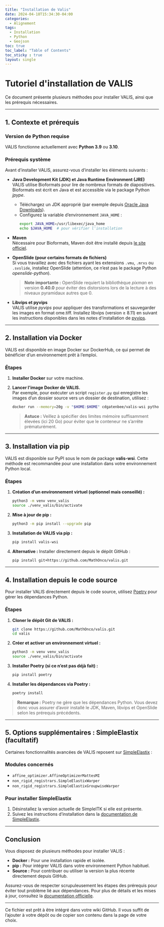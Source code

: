 ```yaml
---
title: "Installation de Valis"
date: 2024-04-18T15:34:30-04:00
categories:
  - Alignement
tags:
  - Installation
  - Python
  - Geojson
toc: true
toc_label: "Table of Contents"
toc_sticky : true
layout: single
---
```


# Tutoriel d'installation de VALIS

Ce document présente plusieurs méthodes pour installer VALIS, ainsi que les prérequis nécessaires.

---

## 1. Contexte et prérequis

### Version de Python requise
VALIS fonctionne actuellement avec **Python 3.9** ou **3.10**.

### Prérequis système
Avant d’installer VALIS, assurez-vous d’installer les éléments suivants :

- **Java Development Kit (JDK) et Java Runtime Environment (JRE)**  
  VALIS utilise Bioformats pour lire de nombreux formats de diapositives. Bioformats est écrit en Java et est accessible via le package Python *jpype*.
  - Téléchargez un JDK approprié (par exemple depuis [Oracle Java Downloads](https://www.oracle.com/java/technologies/javase-downloads.html)).
  - Configurez la variable d’environnement `JAVA_HOME` :
    ```bash
    export JAVA_HOME=/usr/libexec/java_home
    echo $JAVA_HOME  # pour vérifier l'installation
    ```

- **Maven**  
  Nécessaire pour Bioformats, Maven doit être installé depuis [le site officiel](https://maven.apache.org/index.html).

- **OpenSlide (pour certains formats de fichiers)**  
  Si vous travaillez avec des fichiers ayant les extensions `.vmu`, `.mrxs` ou `.svslide`, installez OpenSlide (attention, ce n’est pas le package Python *openslide-python*).  
  > **Note importante :** OpenSlide requiert la bibliothèque *pixman* en version **0.40.0** pour éviter des distorsions lors de la lecture à des niveaux pyramidaux autres que 0.

- **Libvips et pyvips**  
  VALIS utilise *pyvips* pour appliquer des transformations et sauvegarder les images en format ome.tiff. Installez libvips (version ≥ 8.11) en suivant les instructions disponibles dans les notes d'installation de [pyvips](https://github.com/libvips/pyvips).

---

## 2. Installation via Docker

VALIS est disponible en image Docker sur DockerHub, ce qui permet de bénéficier d’un environnement prêt à l’emploi.

### Étapes

1. **Installer Docker** sur votre machine.
2. **Lancer l'image Docker de VALIS.**  
   Par exemple, pour exécuter un script `register.py` qui enregistre les images d’un dossier source vers un dossier de destination, utilisez :

    ```bash
    docker run --memory=20g -v "$HOME:$HOME" cdgatenbee/valis-wsi python3 /full/path/to/register.py -src_dir /full/path/to/images_to_align -dst_dir /full/path/to/where_to_save_results
    ```

    > **Astuce :** Veillez à spécifier des limites mémoire suffisamment élevées (ici 20 Go) pour éviter que le conteneur ne s’arrête prématurément.

---

## 3. Installation via pip

VALIS est disponible sur PyPI sous le nom de package **valis-wsi**. Cette méthode est recommandée pour une installation dans votre environnement Python local.

### Étapes

1. **Création d’un environnement virtuel (optionnel mais conseillé) :**
    ```bash
    python3 -m venv venv_valis
    source ./venv_valis/bin/activate
    ```

2. **Mise à jour de pip :**
    ```bash
    python3 -m pip install --upgrade pip
    ```

3. **Installation de VALIS via pip :**
    ```bash
    pip install valis-wsi
    ```

4. **Alternative :** Installer directement depuis le dépôt GitHub :
    ```bash
    pip install git+https://github.com/MathOnco/valis.git
    ```

---

## 4. Installation depuis le code source

Pour installer VALIS directement depuis le code source, utilisez [Poetry](https://python-poetry.org/) pour gérer les dépendances Python.

### Étapes

1. **Cloner le dépôt Git de VALIS :**
    ```bash
    git clone https://github.com/MathOnco/valis.git
    cd valis
    ```

2. **Créer et activer un environnement virtuel :**
    ```bash
    python3 -m venv venv_valis
    source ./venv_valis/bin/activate
    ```

3. **Installer Poetry (si ce n’est pas déjà fait) :**
    ```bash
    pip install poetry
    ```

4. **Installer les dépendances via Poetry :**
    ```bash
    poetry install
    ```

> **Remarque :** Poetry ne gère que les dépendances Python. Vous devez donc vous assurer d’avoir installé le JDK, Maven, libvips et OpenSlide selon les prérequis précédents.

---

## 5. Options supplémentaires : SimpleElastix (facultatif)

Certaines fonctionnalités avancées de VALIS reposent sur [SimpleElastix](http://simpleelastix.github.io) :

### Modules concernés

- `affine_optimizer.AffineOptimizerMattesMI`
- `non_rigid_registrars.SimpleElastixWarper`
- `non_rigid_registrars.SimpleElastixGroupwiseWarper`

### Pour installer SimpleElastix

1. Désinstallez la version actuelle de SimpleITK si elle est présente.
2. Suivez les instructions d’installation dans la [documentation de SimpleElastix](https://simpleelastix.readthedocs.io).

---

## Conclusion

Vous disposez de plusieurs méthodes pour installer VALIS :

- **Docker :** Pour une installation rapide et isolée.
- **pip :** Pour intégrer VALIS dans votre environnement Python habituel.
- **Source :** Pour contribuer ou utiliser la version la plus récente directement depuis GitHub.

Assurez-vous de respecter scrupuleusement les étapes des prérequis pour éviter tout problème lié aux dépendances. Pour plus de détails et les mises à jour, consultez la [documentation officielle](https://valis.readthedocs.io/en/latest/installation.html).

---

Ce fichier est prêt à être intégré dans votre wiki GitHub. Il vous suffit de l’ajouter à votre dépôt ou de copier son contenu dans la page de votre choix.
